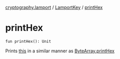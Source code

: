 [cryptography.lamport](../index.md) / [LamportKey](index.md) / [printHex](.)

# printHex

`fun printHex(): Unit`

Prints [this](#) in a similar manner as [ByteArray.printHex](#)

